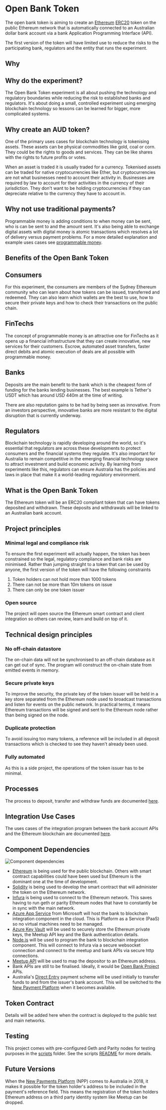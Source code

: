# Open Bank Token

The open bank token is aiming to create an [Ethereum](https://www.ethereum.org/) [ERC20](https://github.com/ethereum/EIPs/issues/20) token on the public Ethereum network that is automatically connected to an Australian dollar bank account via a bank Application Programming Interface (API).

The first version of the token will have limited use to reduce the risks to the participating bank, regulators and the entity that runs the experiment.

## Why

## Why do the experiment?

The Open Bank Token experiment is all about pushing the technology and regulatory boundaries while reducing the risk to established banks and regulators. It's about doing a small, controlled experiment using emerging blockchain technology so lessons can be learned for bigger, more complicated systems.

## Why create an AUD token?

One of the primary uses cases for blockchain technology is tokenising assets. These assets can be physical commodities like gold, coal or corn. They could be the rights to goods and services. They can be like shares with the rights to future profits or votes.

When an asset is traded it is usually traded for a currency. Tokenised assets can be traded for native cryptocurrencies like Ether, but cryptocurrencies are not what businesses need to account their activity in. Businesses are required by law to account for their activities in the currency of their jurisdiction. They don't want to be holding cryptocurrencies if they can depreciate relative to the currency they have to account in.

## Why not use traditional payments?

Programmable money is adding conditions to when money can be sent, who is can be sent to and the amount sent. It's also being able to exchange digital assets with digital money is atomic transactions which resolves a lot of delivery versus payment problems. For a more detailed explanation and example uses cases see [programmable money](https://github.com/naddison36/ethereum-programmable-money).

## Benefits of the Open Bank Token

## Consumers

For this experiment, the consumers are members of the Sydney Ethereum community who can learn about how tokens can be issued, transferred and redeemed. They can also learn which wallets are the best to use, how to secure their private keys and how to check their transactions on the public chain.

## FinTechs

The concept of programmable money is an attractive one for FinTechs as it opens up a financial infrastructure that they can create innovative, new services for their customers. Escrow, automated asset transfers, faster direct debits and atomic execution of deals are all possible with programmable money.

## Banks

Deposits are the main benefit to the bank which is the cheapest form of funding for the banks lending businesses. The best example is Tether's USDT which has around USD 440m at the time of writing.

There are also reputation gains to be had by being seen as innovative. From an investors perspective, innovative banks are more resistant to the digital disruption that is currently underway.

## Regulators

Blockchain technology is rapidly developing around the world, so it's essential that regulators are across these developments to protect consumers and the financial systems they regulate. It's also important for Australia to remain competitive in the emerging financial technology space to attract investment and build economic activity. By learning from experiments like this, regulators can ensure Australia has the policies and laws in place that make it a world-leading regulatory environment.

## What is the Open Bank Token

The Ethereum token will be an ERC20 compliant token that can have tokens deposited and withdrawn. These deposits and withdrawals will be linked to an Australian bank account.

## Project principles

### Minimal legal and compliance risk

To ensure the first experiment will actually happen, the token has been constrained so the legal, regulatory compliance and bank risks are minimised. Rather than jumping straight to a token that can be used by anyone, the first version of the token will have the following constraints

1. Token holders can not hold more than 1000 tokens
2. There can not be more than 10m tokens on issue
3. There can only be one token issuer

### Open source

The project will open source the Ethereum smart contract and client integration so others can review, learn and build on top of it.

## Technical design principles

### No off-chain datastore

The on-chain data will not be synchronised to an off-chain database as it can get out of sync. The program will construct the on-chain state from emitted events in memory.

### Secure private keys

To improve the security, the private key of the token issuer will be held in a key store separated from the Ethereum node used to broadcast transactions and listen for events on the public network. In practical terms, it means Ethereum transactions will be signed and sent to the Ethereum node rather than being signed on the node.

### Duplicate protection

To avoid issuing too many tokens, a reference will be included in all deposit transactions which is checked to see they haven't already been used.

### Fully automated

As this is a side project, the operations of the token issuer has to be minimal.

## Processes

The process to deposit, transfer and withdraw funds are documented [here](./processes.md).

## Integration Use Cases

The uses cases of the integration program between the bank account APIs and the Ethereum blockchain are documented [here](./integrationUseCases.md).

## Component Dependencies

![Component dependencies](./diagrams/dependencies.png "Component Dependencies")

* [Ethereum](https://ethereum.org/) is being used for the public blockchain. Others with smart contract capabilities could have been used but Ethereum is the dominant one at the time of development.
* [Solidity](http://solidity.readthedocs.io/en/develop/) is being used to develop the smart contract that will administer the token on the Ethereum network.
* [Infura](infura.io) is being used to connect to the Ethereum network. This saves having to run geth or parity Ethereum nodes that have to constantly be in sync with the main network.
* [Azure App Service](https://azure.microsoft.com/en-au/services/app-service/) from Microsoft will host the bank to blockchain integration component in the cloud. This is Platform as a Service (PaaS) so no virtual machines need to be managed.
* [Azure Key Vault](https://azure.microsoft.com/en-us/services/key-vault/) will be used to securely store the Ethereum private keys, the Meetup API key and the Bank authentication details.
* [Node.js](https://nodejs.org/en/) will be used to program the bank to blockchain integration component. This will connect to Infura via a secure websocket connection and connect to the meetup and bank APIs via secure http connections.
* [Meetup API](https://www.meetup.com/meetup_api/) will be used to map the depositor to an Ethereum address.
* Bank APIs are still to be finalised. Ideally, it would be [Open Bank Project](https://openbankproject.com/) APIs.
* Australia's [Direct Entry](http://www.apca.com.au/payment-systems/direct-entry) payment scheme will be used initially to transfer funds to and from the issuer's bank account. This will be switched to the [New Payment Platform](http://www.nppa.com.au/) when it becomes available.

## Token Contract

Details will be added here when the contract is deployed to the public test and main networks.

## Testing

This project comes with pre-configured Geth and Parity nodes for testing purposes in the [scripts](./scripts) folder. See the scripts [README](./scripts/README.md) for more details.

## Future Versions

When the [New Payments Platform](http://www.nppa.com.au/) (NPP) comes to Australia in 2018, it makes it possible for the token holder's address to be included in the payment's reference field. This means the registration of the token holders Ethereum address on a third party identity system like Meetup can be dropped.
